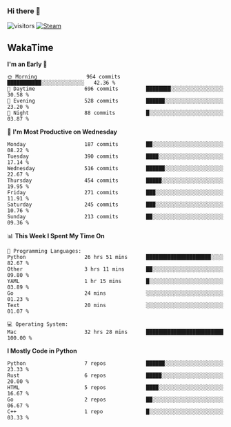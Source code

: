 ### Hi there 👋

![visitors](https://visitor-badge.glitch.me/badge?page_id=zhourunlai)
[![Steam](https://img.shields.io/badge/dynamic/json?url=https%3A%2F%2Fapi.swo.moe%2Fstats%2Fsteamgames%2F76561198285156854&query=count&color=0b1a37&label=Steam&labelColor=134375&logo=steam&suffix=+games&cacheSeconds=3600)](http://steamcommunity.com/profiles/76561198285156854)

## WakaTime
<!--START_SECTION:waka-->
**I'm an Early 🐤** 

```text
🌞 Morning                964 commits         ███████████░░░░░░░░░░░░░░   42.36 % 
🌆 Daytime                696 commits         ████████░░░░░░░░░░░░░░░░░   30.58 % 
🌃 Evening                528 commits         ██████░░░░░░░░░░░░░░░░░░░   23.20 % 
🌙 Night                  88 commits          █░░░░░░░░░░░░░░░░░░░░░░░░   03.87 % 
```
📅 **I'm Most Productive on Wednesday** 

```text
Monday                   187 commits         ██░░░░░░░░░░░░░░░░░░░░░░░   08.22 % 
Tuesday                  390 commits         ████░░░░░░░░░░░░░░░░░░░░░   17.14 % 
Wednesday                516 commits         ██████░░░░░░░░░░░░░░░░░░░   22.67 % 
Thursday                 454 commits         █████░░░░░░░░░░░░░░░░░░░░   19.95 % 
Friday                   271 commits         ███░░░░░░░░░░░░░░░░░░░░░░   11.91 % 
Saturday                 245 commits         ███░░░░░░░░░░░░░░░░░░░░░░   10.76 % 
Sunday                   213 commits         ██░░░░░░░░░░░░░░░░░░░░░░░   09.36 % 
```


📊 **This Week I Spent My Time On** 

```text
💬 Programming Languages: 
Python                   26 hrs 51 mins      █████████████████████░░░░   82.67 % 
Other                    3 hrs 11 mins       ██░░░░░░░░░░░░░░░░░░░░░░░   09.80 % 
YAML                     1 hr 15 mins        █░░░░░░░░░░░░░░░░░░░░░░░░   03.89 % 
Go                       24 mins             ░░░░░░░░░░░░░░░░░░░░░░░░░   01.23 % 
Text                     20 mins             ░░░░░░░░░░░░░░░░░░░░░░░░░   01.07 % 

💻 Operating System: 
Mac                      32 hrs 28 mins      █████████████████████████   100.00 % 
```

**I Mostly Code in Python** 

```text
Python                   7 repos             ██████░░░░░░░░░░░░░░░░░░░   23.33 % 
Rust                     6 repos             █████░░░░░░░░░░░░░░░░░░░░   20.00 % 
HTML                     5 repos             ████░░░░░░░░░░░░░░░░░░░░░   16.67 % 
Go                       2 repos             ██░░░░░░░░░░░░░░░░░░░░░░░   06.67 % 
C++                      1 repo              █░░░░░░░░░░░░░░░░░░░░░░░░   03.33 % 
```




<!--END_SECTION:waka-->
